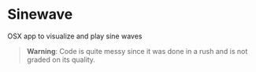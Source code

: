 # Sinewave
OSX app to visualize and play sine waves

> **Warning**: Code is quite messy since it was done in a rush and is not graded on its quality.
